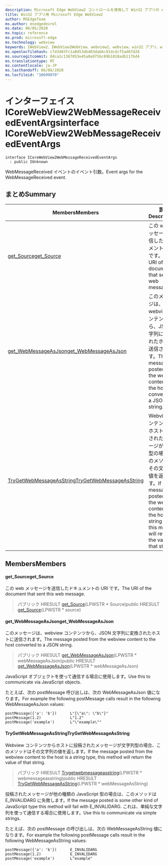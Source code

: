 ```yaml
---
description: Microsoft Edge WebView2 コントロールを使用して Win32 アプリの web コンテンツをホストする
title: Win32 アプリ用 Microsoft Edge WebView2
author: MSEdgeTeam
ms.author: msedgedevrel
ms.date: 06/05/2020
ms.topic: reference
ms.prod: microsoft-edge
ms.technology: webview
keywords: IWebView2、IWebView2WebView、webview2、webview、win32 アプリ、win32、edge、ICoreWebView2、ICoreWebView2Controller、browser control、edge html
ms.openlocfilehash: c7d3d03fc1a0d53db403dab6c91dcdcf5ad6fd28
ms.sourcegitcommit: 8dca1c1367853e45a0a975bc89b1818adb117bd4
ms.translationtype: MT
ms.contentlocale: ja-JP
ms.lasthandoff: 06/08/2020
ms.locfileid: "10699070"
---
```

# <span data-ttu-id="ded09-104">インターフェイス ICoreWebView2WebMessageReceivedEventArgs</span><span class="sxs-lookup"><span data-stu-id="ded09-104">interface ICoreWebView2WebMessageReceivedEventArgs</span></span> 

```
interface ICoreWebView2WebMessageReceivedEventArgs
  : public IUnknown
```

<span data-ttu-id="ded09-105">WebMessageReceived イベントのイベント引数。</span><span class="sxs-lookup"><span data-stu-id="ded09-105">Event args for the WebMessageReceived event.</span></span>

## <span data-ttu-id="ded09-106">まとめ</span><span class="sxs-lookup"><span data-stu-id="ded09-106">Summary</span></span>

 <span data-ttu-id="ded09-107">Members</span><span class="sxs-lookup"><span data-stu-id="ded09-107">Members</span></span>                        | <span data-ttu-id="ded09-108">説明</span><span class="sxs-lookup"><span data-stu-id="ded09-108">Descriptions</span></span>
--------------------------------|---------------------------------------------
[<span data-ttu-id="ded09-109">get_Source</span><span class="sxs-lookup"><span data-stu-id="ded09-109">get_Source</span></span>](#get_source) | <span data-ttu-id="ded09-110">この web メッセージを送信したドキュメントの URI です。</span><span class="sxs-lookup"><span data-stu-id="ded09-110">The URI of the document that sent this web message.</span></span>
[<span data-ttu-id="ded09-111">get_WebMessageAsJson</span><span class="sxs-lookup"><span data-stu-id="ded09-111">get_WebMessageAsJson</span></span>](#get_webmessageasjson) | <span data-ttu-id="ded09-112">このメッセージは、webview コンテンツから、JSON 文字列に変換されたホストに送信されます。</span><span class="sxs-lookup"><span data-stu-id="ded09-112">The message posted from the webview content to the host converted to a JSON string.</span></span>
[<span data-ttu-id="ded09-113">TryGetWebMessageAsString</span><span class="sxs-lookup"><span data-stu-id="ded09-113">TryGetWebMessageAsString</span></span>](#trygetwebmessageasstring) | <span data-ttu-id="ded09-114">Webview コンテンツからホストに投稿されたメッセージが文字列型の場合、このメソッドはその文字列の値を返します。</span><span class="sxs-lookup"><span data-stu-id="ded09-114">If the message posted from the webview content to the host is a string type, this method will return the value of that string.</span></span>

## <span data-ttu-id="ded09-115">Members</span><span class="sxs-lookup"><span data-stu-id="ded09-115">Members</span></span>

#### <span data-ttu-id="ded09-116">get_Source</span><span class="sxs-lookup"><span data-stu-id="ded09-116">get_Source</span></span> 

<span data-ttu-id="ded09-117">この web メッセージを送信したドキュメントの URI です。</span><span class="sxs-lookup"><span data-stu-id="ded09-117">The URI of the document that sent this web message.</span></span>

> <span data-ttu-id="ded09-118">パブリック HRESULT [get_Source](#get_source)(LPWSTR \* Source)</span><span class="sxs-lookup"><span data-stu-id="ded09-118">public HRESULT [get_Source](#get_source)(LPWSTR \* source)</span></span>

#### <span data-ttu-id="ded09-119">get_WebMessageAsJson</span><span class="sxs-lookup"><span data-stu-id="ded09-119">get_WebMessageAsJson</span></span> 

<span data-ttu-id="ded09-120">このメッセージは、webview コンテンツから、JSON 文字列に変換されたホストに送信されます。</span><span class="sxs-lookup"><span data-stu-id="ded09-120">The message posted from the webview content to the host converted to a JSON string.</span></span>

> <span data-ttu-id="ded09-121">パブリック HRESULT [get_WebMessageAsJson](#get_webmessageasjson)(LPWSTR \* webMessageAsJson)</span><span class="sxs-lookup"><span data-stu-id="ded09-121">public HRESULT [get_WebMessageAsJson](#get_webmessageasjson)(LPWSTR \* webMessageAsJson)</span></span>

<span data-ttu-id="ded09-122">JavaScript オブジェクトを使って通信する場合に使用します。</span><span class="sxs-lookup"><span data-stu-id="ded09-122">Use this to communicate via JavaScript objects.</span></span>

<span data-ttu-id="ded09-123">たとえば、次の postMessage 呼び出しは、次の WebMessageAsJson 値になります。</span><span class="sxs-lookup"><span data-stu-id="ded09-123">For example the following postMessage calls result in the following WebMessageAsJson values:</span></span>

```
postMessage({'a': 'b'})      L"{\"a\": \"b\"}"
postMessage(1.2)             L"1.2"
postMessage('example')       L"\"example\""
```

#### <span data-ttu-id="ded09-124">TryGetWebMessageAsString</span><span class="sxs-lookup"><span data-stu-id="ded09-124">TryGetWebMessageAsString</span></span> 

<span data-ttu-id="ded09-125">Webview コンテンツからホストに投稿されたメッセージが文字列型の場合、このメソッドはその文字列の値を返します。</span><span class="sxs-lookup"><span data-stu-id="ded09-125">If the message posted from the webview content to the host is a string type, this method will return the value of that string.</span></span>

> <span data-ttu-id="ded09-126">パブリック HRESULT [Trygetwebmessageasstring](#trygetwebmessageasstring)(LPWSTR \* webmessageasstring)</span><span class="sxs-lookup"><span data-stu-id="ded09-126">public HRESULT [TryGetWebMessageAsString](#trygetwebmessageasstring)(LPWSTR \* webMessageAsString)</span></span>

<span data-ttu-id="ded09-127">投稿されたメッセージが他の種類の JavaScript 型の場合は、このメソッドは E_INVALIDARG に失敗します。</span><span class="sxs-lookup"><span data-stu-id="ded09-127">If the message posted is some other kind of JavaScript type this method will fail with E_INVALIDARG.</span></span> <span data-ttu-id="ded09-128">これは、単純な文字列を使って通信する場合に使用します。</span><span class="sxs-lookup"><span data-stu-id="ded09-128">Use this to communicate via simple strings.</span></span>

<span data-ttu-id="ded09-129">たとえば、次の postMessage の呼び出しは、次の WebMessageAsString 値になります。</span><span class="sxs-lookup"><span data-stu-id="ded09-129">For example the following postMessage calls result in the following WebMessageAsString values:</span></span>

```
postMessage({'a': 'b'})      E_INVALIDARG
postMessage(1.2)             E_INVALIDARG
postMessage('example')       L"example"
```

